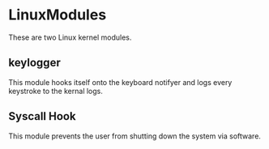 # LinuxModules
These are two Linux kernel modules. 

## keylogger

This module hooks itself onto the keyboard notifyer and logs every keystroke to the kernal logs.

## Syscall Hook

This module prevents the user from shutting down the system via software. 
